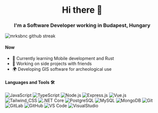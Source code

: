 <h1 align="center">
  Hi there 👋
</h1>
<h3 align="center">
  I'm a Software Developer working in Budapest, Hungary   
</h3>

![mrksbnc github streak](https://github-readme-streak-stats.herokuapp.com/?user=mrksbnc&theme=radical&include_all_commits=true&count_private=true)

#### Now

- 🌱  Currently learning Mobile development and Rust
- 🚩  Working on side projects with friends
- 🌍  Developing GIS software for archeological use

#### Languages and Tools 🛠
![JavaScript](https://img.shields.io/badge/JavaScript-F7DF1E?style=flat&logo=javascript&logoColor=black)
![TypeScript](https://img.shields.io/badge/TypeScript-007ACC?style=flat&logo=typescript&logoColor=white)
![Node.js](https://img.shields.io/badge/Node.js-43853D?style=flat&logo=node.js&logoColor=white)
![Express.js](https://img.shields.io/badge/express.js-%23404d59.svg?style=flat&logo=express&logoColor=%2361DAFB)
![Vue.js](https://img.shields.io/badge/Vue.js-35495E?style=flat&logo=vue.js&logoColor=4FC08D)
![Tailwind_CSS](https://img.shields.io/badge/Tailwind_CSS-38B2AC?style=flat&logo=tailwind-css&logoColor=white)
![.NET Core](https://img.shields.io/badge/.NET_Core-5C2D91?style=flat&logo=.net&logoColor=white)
![PostgreSQL](https://img.shields.io/badge/PostgreSQL-316192?style=flat&logo=postgresql&logoColor=white)
![MySQL](https://img.shields.io/badge/MySQL-00000F?style=flat&logo=mysql&logoColor=white)
![MongoDB](https://img.shields.io/badge/MongoDB-%234ea94b.svg?style=flat&logo=mongodb&logoColor=white)
![Git](https://img.shields.io/badge/-Git-%23F05032?style=flat&logo=git&logoColor=%23ffffff)
![GitLab](https://img.shields.io/badge/-GitLab-FCA121?style=flat&logo=gitlab)
![GitHub](https://img.shields.io/badge/-GitHub-181717?style=flat&logo=github)
![VS Code](http://img.shields.io/badge/-VS%20Code-007ACC?style=flat&logo=visual-studio-code&logoColor=ffffff)
![VisualStudio](https://img.shields.io/badge/-Visual_Studio-6C33AF?logo=visual%20studio)

